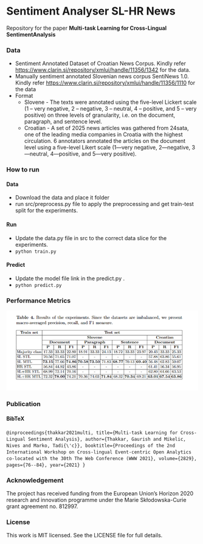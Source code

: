 # Sentiment Analyser SL-HR News
Repository for the paper **Multi-task Learning for Cross-Lingual SentimentAnalysis**

### Data
- Sentiment Annotated Dataset of Croatian News Corpus.  Kindly refer https://www.clarin.si/repository/xmlui/handle/11356/1342 for the data.
- Manually sentiment annotated Slovenian news corpus SentiNews 1.0. Kindly refer https://www.clarin.si/repository/xmlui/handle/11356/1110 for the data
- Format 
    - Slovene - The texts were annotated using the five-level Lickert scale (1 – very negative, 2 – negative, 3 – neutral, 4 – positive, and 5 – very positive) on three levels of granularity, i.e. on the document, paragraph, and sentence level.
    - Croatian - A set of 2025 news articles was gathered from 24sata, one of the leading media companies in Croatia with the highest circulation. 6 annotators annotated the articles on the document level using a five-level Likert scale (1—very negative, 2—negative, 3—neutral, 4—positive, and 5—very positive).

### How to run
#### Data
- Download the data and place it folder 
- run src/preprocess.py file to apply the preprocessing and get train-test split for the experiments.
#### Run
- Update the data.py file in src to the correct data slice for the experiments.
- `python train.py`
#### Predict
- Update the model file link in the predict.py .
- `python predict.py`

### Performance Metrics
![result](./img/result.png)
### Publication

#### BibTeX
`
@inproceedings{thakkar2021multi,
  title={Multi-task Learning for Cross-Lingual Sentiment Analysis},
  author={Thakkar, Gaurish and Mikelic, Nives and Marko, Tadi{\'c}},
  booktitle={Proceedings of the 2nd International Workshop on Cross-lingual Event-centric Open Analytics co-located with the 30th The Web Conference (WWW 2021},
  volume={2829},
  pages={76--84},
  year={2021}
}
`


### Acknowledgement
The project has received funding from the European Union’s Horizon 2020 research and innovation programme under the Marie Skłodowska-Curie grant agreement no. 812997.


### License
This work is MIT licensed. See the LICENSE file for full details.
